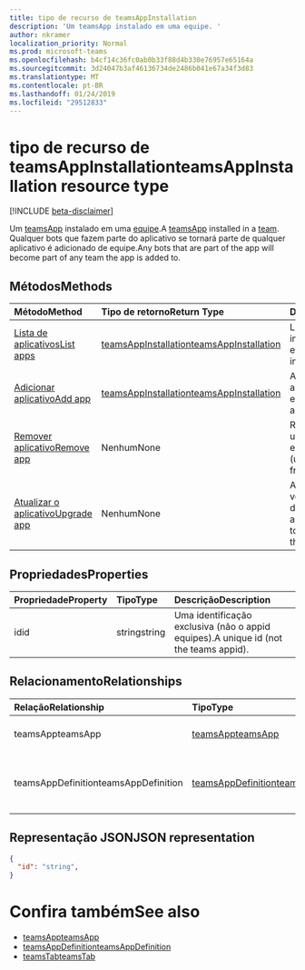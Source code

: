 ```yaml
---
title: tipo de recurso de teamsAppInstallation
description: 'Um teamsApp instalado em uma equipe. '
author: nkramer
localization_priority: Normal
ms.prod: microsoft-teams
ms.openlocfilehash: b4cf14c36fc0ab0b33f88d4b330e76957e65164a
ms.sourcegitcommit: 3d24047b3af46136734de2486b041e67a34f3d83
ms.translationtype: MT
ms.contentlocale: pt-BR
ms.lasthandoff: 01/24/2019
ms.locfileid: "29512833"
---
```

# <a name="teamsappinstallation-resource-type"></a><span data-ttu-id="6484c-103">tipo de recurso de teamsAppInstallation</span><span class="sxs-lookup"><span data-stu-id="6484c-103">teamsAppInstallation resource type</span></span>

[!INCLUDE [beta-disclaimer](../../includes/beta-disclaimer.md)]

<span data-ttu-id="6484c-104">Um [teamsApp](teamsapp.md) instalado em uma [equipe](team.md).</span><span class="sxs-lookup"><span data-stu-id="6484c-104">A [teamsApp](teamsapp.md) installed in a [team](team.md).</span></span> <span data-ttu-id="6484c-105">Qualquer bots que fazem parte do aplicativo se tornará parte de qualquer aplicativo é adicionado de equipe.</span><span class="sxs-lookup"><span data-stu-id="6484c-105">Any bots that are part of the app will become part of any team the app is added to.</span></span>

## <a name="methods"></a><span data-ttu-id="6484c-106">Métodos</span><span class="sxs-lookup"><span data-stu-id="6484c-106">Methods</span></span>

| <span data-ttu-id="6484c-107">Método</span><span class="sxs-lookup"><span data-stu-id="6484c-107">Method</span></span>       | <span data-ttu-id="6484c-108">Tipo de retorno</span><span class="sxs-lookup"><span data-stu-id="6484c-108">Return Type</span></span>  |<span data-ttu-id="6484c-109">Descrição</span><span class="sxs-lookup"><span data-stu-id="6484c-109">Description</span></span>|
|:---------------|:--------|:----------|
|[<span data-ttu-id="6484c-110">Lista de aplicativos</span><span class="sxs-lookup"><span data-stu-id="6484c-110">List apps</span></span>](../api/teamsappinstallation-list.md) | [<span data-ttu-id="6484c-111">teamsAppInstallation</span><span class="sxs-lookup"><span data-stu-id="6484c-111">teamsAppInstallation</span></span>](teamsapp.md) | <span data-ttu-id="6484c-112">Lista os aplicativos instalados em uma equipe.</span><span class="sxs-lookup"><span data-stu-id="6484c-112">Lists apps installed in a team.</span></span>|
|[<span data-ttu-id="6484c-113">Adicionar aplicativo</span><span class="sxs-lookup"><span data-stu-id="6484c-113">Add app</span></span>](../api/teamsappinstallation-add.md) | [<span data-ttu-id="6484c-114">teamsAppInstallation</span><span class="sxs-lookup"><span data-stu-id="6484c-114">teamsAppInstallation</span></span>](teamsapp.md) | <span data-ttu-id="6484c-115">Adiciona (instala) um aplicativo para uma equipe.</span><span class="sxs-lookup"><span data-stu-id="6484c-115">Adds (installs) an app to a team.</span></span>|
|[<span data-ttu-id="6484c-116">Remover aplicativo</span><span class="sxs-lookup"><span data-stu-id="6484c-116">Remove app</span></span>](../api/teamsappinstallation-delete.md) | <span data-ttu-id="6484c-117">Nenhum</span><span class="sxs-lookup"><span data-stu-id="6484c-117">None</span></span> | <span data-ttu-id="6484c-118">Remove (desinstala) um aplicativo da equipe.</span><span class="sxs-lookup"><span data-stu-id="6484c-118">Removes (uninstalls) an app from a team.</span></span>|
|[<span data-ttu-id="6484c-119">Atualizar o aplicativo</span><span class="sxs-lookup"><span data-stu-id="6484c-119">Upgrade app</span></span>](../api/teamsappinstallation-delete.md) | <span data-ttu-id="6484c-120">Nenhum</span><span class="sxs-lookup"><span data-stu-id="6484c-120">None</span></span> | <span data-ttu-id="6484c-121">Atualizações para a versão mais recente do aplicativo.</span><span class="sxs-lookup"><span data-stu-id="6484c-121">Upgrades to the latest version of the app.</span></span>|

## <a name="properties"></a><span data-ttu-id="6484c-122">Propriedades</span><span class="sxs-lookup"><span data-stu-id="6484c-122">Properties</span></span>

| <span data-ttu-id="6484c-123">Propriedade</span><span class="sxs-lookup"><span data-stu-id="6484c-123">Property</span></span>            | <span data-ttu-id="6484c-124">Tipo</span><span class="sxs-lookup"><span data-stu-id="6484c-124">Type</span></span>     | <span data-ttu-id="6484c-125">Descrição</span><span class="sxs-lookup"><span data-stu-id="6484c-125">Description</span></span> |
|:------------------- |:-------- |:----------- |
| <span data-ttu-id="6484c-126">id</span><span class="sxs-lookup"><span data-stu-id="6484c-126">id</span></span>                  | <span data-ttu-id="6484c-127">string</span><span class="sxs-lookup"><span data-stu-id="6484c-127">string</span></span>   | <span data-ttu-id="6484c-128">Uma identificação exclusiva (não o appid equipes).</span><span class="sxs-lookup"><span data-stu-id="6484c-128">A unique id (not the teams appid).</span></span> |

## <a name="relationships"></a><span data-ttu-id="6484c-129">Relacionamento</span><span class="sxs-lookup"><span data-stu-id="6484c-129">Relationships</span></span>

| <span data-ttu-id="6484c-130">Relação</span><span class="sxs-lookup"><span data-stu-id="6484c-130">Relationship</span></span>   | <span data-ttu-id="6484c-131">Tipo</span><span class="sxs-lookup"><span data-stu-id="6484c-131">Type</span></span>    | <span data-ttu-id="6484c-132">Descrição</span><span class="sxs-lookup"><span data-stu-id="6484c-132">Description</span></span> |
|:---------------|:--------|:----------|
|<span data-ttu-id="6484c-133">teamsApp</span><span class="sxs-lookup"><span data-stu-id="6484c-133">teamsApp</span></span>|[<span data-ttu-id="6484c-134">teamsApp</span><span class="sxs-lookup"><span data-stu-id="6484c-134">teamsApp</span></span>](teamsapp.md)| <span data-ttu-id="6484c-135">O aplicativo que está instalado.</span><span class="sxs-lookup"><span data-stu-id="6484c-135">The app that is installed.</span></span> |
|<span data-ttu-id="6484c-136">teamsAppDefinition</span><span class="sxs-lookup"><span data-stu-id="6484c-136">teamsAppDefinition</span></span>|[<span data-ttu-id="6484c-137">teamsAppDefinition</span><span class="sxs-lookup"><span data-stu-id="6484c-137">teamsAppDefinition</span></span>](teamsapp.md)| <span data-ttu-id="6484c-138">Os detalhes desta versão do aplicativo.</span><span class="sxs-lookup"><span data-stu-id="6484c-138">The details of this version of the app.</span></span> |

## <a name="json-representation"></a><span data-ttu-id="6484c-139">Representação JSON</span><span class="sxs-lookup"><span data-stu-id="6484c-139">JSON representation</span></span>

<!-- {
  "blockType": "resource",
  "@odata.type": "microsoft.graph.teamsAppInstallation",
  "baseType": "microsoft.graph.entity"
}-->

```json
{
  "id": "string",
}
```

# <a name="see-also"></a><span data-ttu-id="6484c-140">Confira também</span><span class="sxs-lookup"><span data-stu-id="6484c-140">See also</span></span>

- [<span data-ttu-id="6484c-141">teamsApp</span><span class="sxs-lookup"><span data-stu-id="6484c-141">teamsApp</span></span>](teamsapp.md)
- [<span data-ttu-id="6484c-142">teamsAppDefinition</span><span class="sxs-lookup"><span data-stu-id="6484c-142">teamsAppDefinition</span></span>](teamsappdefinition.md)
- [<span data-ttu-id="6484c-143">teamsTab</span><span class="sxs-lookup"><span data-stu-id="6484c-143">teamsTab</span></span>](../resources/teamstab.md)


<!-- uuid: 8fcb5dbc-d5aa-4681-8e31-b001d5168d79
2015-10-25 14:57:30 UTC -->
<!--
{
  "type": "#page.annotation",
  "description": "teamsApp resource",
  "keywords": "",
  "section": "documentation",
  "tocPath": "",
  "suppressions": [
    "Error: /api-reference/beta/resources/teamsappinstallation.md:\r\n      Exception processing links.\r\n    System.ArgumentException: Link Definition was null. Link text: !INCLUDE [beta-disclaimer](../../includes/beta-disclaimer.md)\r\n      at ApiDoctor.Validation.DocFile.get_LinkDestinations()\r\n      at ApiDoctor.Validation.DocSet.ValidateLinks(Boolean includeWarnings, String[] relativePathForFiles, IssueLogger issues, Boolean requireFilenameCaseMatch, Boolean printOrphanedFiles)"
  ]
}
-->

